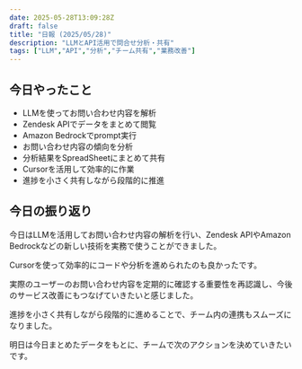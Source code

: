 ```yaml
---
date: 2025-05-28T13:09:28Z
draft: false
title: "日報 (2025/05/28)"
description: "LLMとAPI活用で問合せ分析・共有"
tags: ["LLM","API","分析","チーム共有","業務改善"]
---
```


## 今日やったこと

- LLMを使ってお問い合わせ内容を解析
- Zendesk APIでデータをまとめて閲覧
- Amazon Bedrockでprompt実行
- お問い合わせ内容の傾向を分析
- 分析結果をSpreadSheetにまとめて共有
- Cursorを活用して効率的に作業
- 進捗を小さく共有しながら段階的に推進

## 今日の振り返り

今日はLLMを活用してお問い合わせ内容の解析を行い、Zendesk APIやAmazon Bedrockなどの新しい技術を実務で使うことができました。

Cursorを使って効率的にコードや分析を進められたのも良かったです。

実際のユーザーのお問い合わせ内容を定期的に確認する重要性を再認識し、今後のサービス改善にもつなげていきたいと感じました。

進捗を小さく共有しながら段階的に進めることで、チーム内の連携もスムーズになりました。

明日は今日まとめたデータをもとに、チームで次のアクションを決めていきたいです。